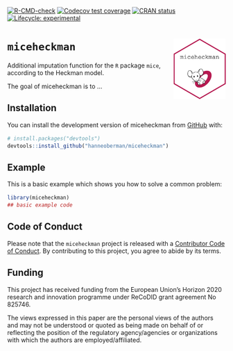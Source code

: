 
<!-- README.md is generated from README.Rmd. Please edit that file -->
<!-- badges: start -->

[![R-CMD-check](https://github.com/hanneoberman/miceheckman/actions/workflows/R-CMD-check.yaml/badge.svg)](https://github.com/hanneoberman/miceheckman/actions/workflows/R-CMD-check.yaml)
[![Codecov test
coverage](https://codecov.io/gh/hanneoberman/miceheckman/branch/main/graph/badge.svg)](https://app.codecov.io/gh/hanneoberman/miceheckman?branch=main)
[![CRAN
status](https://www.r-pkg.org/badges/version/miceheckman)](https://CRAN.R-project.org/package=miceheckman)
[![Lifecycle:
experimental](https://img.shields.io/badge/lifecycle-experimental-orange.svg)](https://lifecycle.r-lib.org/articles/stages.html#experimental)
<!-- badges: end -->

# `miceheckman` <a href='https://amices.org/'><img src="man/figures/logo.png" align="right" height="139" /></a>

Additional imputation function for the `R` package `mice`, according to
the Heckman model.

The goal of miceheckman is to …

## Installation

You can install the development version of miceheckman from
[GitHub](https://github.com/) with:

``` r
# install.packages("devtools")
devtools::install_github("hanneoberman/miceheckman")
```

## Example

This is a basic example which shows you how to solve a common problem:

``` r
library(miceheckman)
## basic example code
```

## Code of Conduct

Please note that the `miceheckman` project is released with a
[Contributor Code of
Conduct](https://contributor-covenant.org/version/2/1/CODE_OF_CONDUCT.html).
By contributing to this project, you agree to abide by its terms.

## Funding

This project has received funding from the European Union’s Horizon 2020
research and innovation programme under ReCoDID grant agreement No
825746.

The views expressed in this paper are the personal views of the authors
and may not be understood or quoted as being made on behalf of or
reflecting the position of the regulatory agency/agencies or
organizations with which the authors are employed/affiliated.
